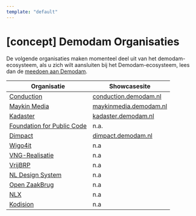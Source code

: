```yaml
---
template: "default"
---
```


# [concept] Demodam Organisaties

De volgende organisaties maken momenteel deel uit van het demodam-ecosysteem, als u zich wilt aansluiten bij het Demodam-ecosysteem, lees dan de [meedoen aan Demodam](https://demodam.org/join).

|Organisatie | Showcasesite|
--- | ---
|[Conduction](https://www.conduction.nl/)|[conduction.demodam.nl](https://conduction.demodam.nl)|
|[Maykin Media](https://www.maykinmedia.nl/)|[maykinmedia.demodam.nl](https://maykinmedia.demodam.nl)|
|[Kadaster](https://www.kadaster.nl/)|[kadaster.demodam.nl](https://kadaster.demodam.nl)|
|[Foundation for Public Code](https://publiccode.net/)|n.a.|
|[Dimpact](https://www.dimpact.nl/)|[dimpact.demodam.nl](https://dimpact.demodam.nl)|
|[Wigo4it](https://www.wigo4it.nl/)|n.a|
|[VNG-Realisatie](https://www.vngrealisatie.nl/)|n.a|
|[VrijBRP](https://vrijbrp.nl/)|n.a|
|[NL Design System](https://designsystem.gebruikercentraal.nl/)|n.a|
|[Open ZaakBrug]()|n.a|
|[NLX](https://nlx.io/)|n.a|
|[Kodision](https://www.kodision.nl/)|n.a|
